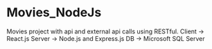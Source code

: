 # Movies_NodeJs
Movies project with api and external api calls using RESTful. 
Client -> React.js
Server -> Node.js and Express.js
DB -> Microsoft SQL Server

